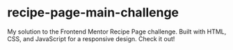# recipe-page-main-challenge
My solution to the Frontend Mentor Recipe Page challenge. Built with HTML, CSS, and JavaScript for a responsive design. Check it out!
